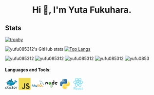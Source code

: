 <h1 align="center">Hi 👋, I'm Yuta Fukuhara.</h1>

## Stats
[![trophy](https://github-profile-trophy.vercel.app/?username=yufu085312&row=2&column=4&theme=tokyonight)](https://github.com/ryo-ma/github-profile-trophy)

![yufu085312's GitHub stats](https://github-readme-stats.vercel.app/api?username=yufu085312&show_icons=true&theme=tokyonight&count_private=true)
[![Top Langs](https://github-readme-stats.vercel.app/api/top-langs/?username=yufu085312&hide=html,JavaScript,jupyter%20notebook,css,scss&layout=compact&theme=tokyonight)](https://github.com/anuraghazra/github-readme-stats)

![yufu085312](https://github-profile-summary-cards.vercel.app/api/cards/profile-details?username=yufu085312&theme=tokyonight)
![yufu085312](https://github-profile-summary-cards.vercel.app/api/cards/repos-per-language?username=yufu085312&hide=html,JavaScript,jupyter%20notebook,css,scss&layout=compact&theme=tokyonight)
![yufu085312](https://github-profile-summary-cards.vercel.app/api/cards/most-commit-language?username=yufu085312&hide=html,JavaScript,jupyter%20notebook,css,scss&layout=compact&theme=tokyonight)
![yufu085312](https://github-profile-summary-cards.vercel.app/api/cards/stats?username=yufu085312&theme=tokyonight)
![yufu0853](https://github-profile-summary-cards.vercel.app/api/cards/productive-time?username=yufu085312&theme=tokyonight)

<h4 align="left">Languages and Tools:</h4>
<p align="left">
  <a href="https://www.docker.com/" target="_blank">
  <img src="https://raw.githubusercontent.com/devicons/devicon/master/icons/docker/docker-original-wordmark.svg"
  alt="docker" width="40" height="40" /></a>
  <a href="https://developer.mozilla.org/en-US/docs/Web/JavaScript" target="_blank">
  <img src="https://raw.githubusercontent.com/devicons/devicon/master/icons/javascript/javascript-original.svg"
  alt="javascript" width="40" height="40" /></a>
  <a href="https://www.mysql.com/" target="_blank">
  <img src="https://raw.githubusercontent.com/devicons/devicon/master/icons/mysql/mysql-original-wordmark.svg"
  alt="mysql" width="40" height="40" /></a>
  <a href="https://nodejs.org" target="_blank">
  <img src="https://raw.githubusercontent.com/devicons/devicon/master/icons/nodejs/nodejs-original-wordmark.svg"
  alt="nodejs" width="40" height="40" /></a>
  <a href="https://www.python.org" target="_blank">
  <img src="https://raw.githubusercontent.com/devicons/devicon/master/icons/python/python-original.svg"
  alt="python" width="40" height="40" /></a>
  <a href="https://reactjs.org/" target="_blank">
  <img src="https://raw.githubusercontent.com/devicons/devicon/master/icons/react/react-original-wordmark.svg"
  alt="react" width="40" height="40" /></a>
  
<!--
**yufu085312/yufu085312** is a ✨ _special_ ✨ repository because its `README.md` (this file) appears on your GitHub profile.

Here are some ideas to get you started:

- 🔭 I’m currently working on ...
- 🌱 I’m currently learning ...
- 👯 I’m looking to collaborate on ...
- 🤔 I’m looking for help with ...
- 💬 Ask me about ...
- 📫 How to reach me: ...
- 😄 Pronouns: ...
- ⚡ Fun fact: ...
-->
